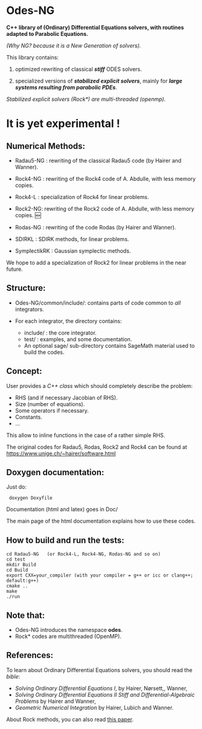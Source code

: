 Odes-NG
=======


**C++ library of (Ordinary) Differential  Equations solvers, with routines adapted to Parabolic Equations.**

_(Why NG? because it is a  New Generation of solvers)._

This library contains:

1) optimized rewriting of classical **_stiff_** ODES solvers.

2) specialized versions of **_stabilized explicit solvers_**, mainly for  **_large systems resulting from parabolic
PDEs_**.

_Stabilized explicit solvers (Rock*) are multi-threaded (openmp)._

It is yet experimental !
======================

Numerical Methods:
-----------------

* Radau5-NG : rewriting of the classical Radau5 code (by Hairer and Wanner).

* Rock4-NG  : rewriting of the Rock4 code of A. Abdulle, with less memory copies.

* Rock4-L   : specialization of Rock4 for linear problems.

*  Rock2-NG: rewriting of the Rock2 code of A. Abdulle, with less
   memory copies. :new:


* Rodas-NG  : rewriting of the code Rodas (by Hairer and Wanner).

* SDIRKL    : SDIRK methods, for linear problems.

* SymplectikRK : Gaussian symplectic methods.

We hope to add a specialization of Rock2 for linear problems in the
near future.

Structure:
---------

* Odes-NG/common/include/: contains parts of code common to _all_ integrators.

* For each integrator, the directory contains:

   * include/ : the core integrator.
   * test/ : examples, and some documentation.
   * An optional sage/ sub-directory contains SageMath material used to build the codes.

Concept:
-------

User provides a _C++ class_ which should completely describe the problem:

* RHS (and if necessary Jacobian of RHS).
* Size (number of equations).
* Some operators if necessary.
* Constants.
* ...

This allow to inline functions in the case of a rather simple RHS.


The original codes for Radau5, Rodas, Rock2 and Rock4 can be found at
https://www.unige.ch/~hairer/software.html

Doxygen documentation:
---------------------

Just do:

```
 doxygen Doxyfile 
```
Documentation (html and latex) goes in Doc/

 The main page of the html documentation explains how to use these codes.

How to build and run the tests:
-------------------------------
```
cd Radau5-NG   (or Rock4-L, Rock4-NG, Rodas-NG and so on)
cd test
mkdir Build
cd Build
export CXX=your_compiler (with your compiler = g++ or icc or clang++; default:g++)
cmake ..
make
./run
```

Note that:
---------
* Odes-NG introduces the namespace **odes**.
* Rock* codes are multithreaded (OpenMP).

References:
----------
To learn about Ordinary Differential Equations solvers, you should read 
the _bible_:

* _Solving Ordinary Differential Equations I_, by Hairer,
Nørsett,, Wanner,
* _Solving Ordinary Differential Equations II Stiff and
  Differential-Algebraic Problems_ by Hairer and  Wanner,
* _Geometric Numerical Integration_ by Hairer, Lubich and  Wanner.

About Rock methods, you can also read
[this paper](https://mathicse.epfl.ch/files/content/sites/mathicse/files/Mathicse%20reports%202011/27.2011_AA.pdf).
